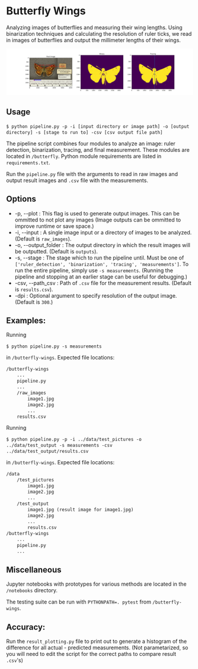# Butterfly Wings

Analyzing images of butterflies and measuring their wing lengths. Using binarization techniques and calculating the resolution of ruler ticks, we read in images of butterflies and output the millimeter lengths of their wings.

![example output](example_result.JPG)

## Usage
```
$ python pipeline.py -p -i [input directory or image path] -o [output directory] -s [stage to run to] -csv [csv output file path]
```
The pipeline script combines four modules to analyze an image: ruler detection, binarization, tracing, and final measurement. These modules are located in `/butterfly`. Python module requirements are listed in `requirements.txt`.

Run the `pipeline.py` file with the arguments to read in raw images and output result images and `.csv` file with the measurements.

## Options
* -p, --plot : This flag is used to generate output images. This can be ommitted to not plot any images (Image outputs can be ommitted to improve runtime or save space.)
* -i, --input : A single image input or a directory of images to be analyzed. (Default is `raw_images`).
* -o, --output_folder : The output directory in which the result images will be outputted. (Default is `outputs`).
* -s, --stage : The stage which to run the pipeline until. Must be one of  `['ruler_detection', 'binarization', 'tracing', 'measurements']`. To run the entire pipeline, simply use `-s measurements`. (Running the pipeline and stopping at an earlier stage can be useful for debugging.)
* -csv, --path_csv :  Path of `.csv` file for the measurement results. (Default is `results.csv`).
* -dpi : Optional argument to specify resolution of the output image. (Default is `300`.)

## Examples:
Running
```
$ python pipeline.py -s measurements
```
in `/butterfly-wings`.
Expected file locations:
```
/butterfly-wings
    ...
    pipeline.py
    ...
    /raw_images
        image1.jpg
        image2.jpg
        ...
    results.csv
```

Running
```
$ python pipeline.py -p -i ../data/test_pictures -o ../data/test_output -s measurements -csv ../data/test_output/results.csv
```
in `/butterfly-wings`.
Expected file locations:
```
/data
    /test_pictures
        image1.jpg
        image2.jpg
        ...
    /test_output
        image1.jpg (result image for image1.jpg)
        image2.jpg
        ...
        results.csv
/butterfly-wings
    ...
    pipeline.py
    ...
```

## Miscellaneous

Jupyter notebooks with prototypes for various methods are located in the `/notebooks` directory.

The testing suite can be run with `PYTHONPATH=. pytest` from `/butterfly-wings`.

## Accuracy:
Run the `result_plotting.py` file to print out to generate a histogram of the difference for all actual - predicted measurements. (Not parametarized, so you will need to edit the script for the correct paths to compare result `.csv`'s)
